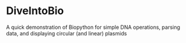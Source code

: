 # DiveIntoBio
A quick demonstration of Biopython for simple DNA operations, parsing data, and displaying circular (and linear) plasmids
